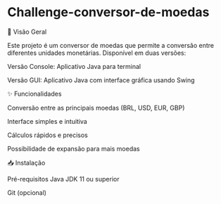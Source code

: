 # Challenge-conversor-de-moedas

📌 Visão Geral

Este projeto é um conversor de moedas que permite a conversão entre diferentes unidades monetárias. Disponível em duas versões:

Versão Console: Aplicativo Java para terminal

Versão GUI: Aplicativo Java com interface gráfica usando Swing

✨ Funcionalidades

Conversão entre as principais moedas (BRL, USD, EUR, GBP)

Interface simples e intuitiva

Cálculos rápidos e precisos

Possibilidade de expansão para mais moedas

📥 Instalação

Pré-requisitos
Java JDK 11 ou superior

Git (opcional)
